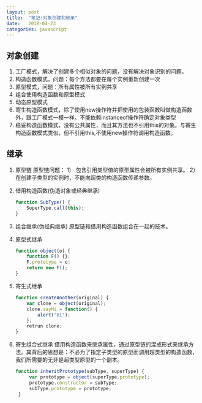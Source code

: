 ```yaml
---
layout: post
title:  "笔记:对象创建和继承"
date:   2018-04-23 
categories: javascript
---
```


## 对象创建
1. 工厂模式，解决了创建多个相似对象的问题，没有解决对象识别的问题。
2. 构造函数模式，问题：每个方法都要在每个实例重新创建一次
3. 原型模式，问题：所有属性被所有实例共享
4. 组合使用构造函数和原型模式
5. 动态原型模式
6. 寄生构造函数模式，除了使用new操作符并把使用的包装函数叫做构造函数外，跟工厂模式一模一样。不能依赖instanceof操作符确定对象类型
7. 稳妥构造函数模式，没有公共属性，而且其方法也不引用this的对象。与寄生构造函数模式类似，但不引用this,不使用new操作符调用构造函数。


## 继承
1.  原型链
 	原型链问题：
 	1） 包含引用类型值的原型属性会被所有实例共享。
	2） 在创建子类型的实例时，不能向超类的构造函数传递参数。

2. 借用构造函数(伪造对象或经典继承)
	```javascript
	function SubType() {
		SuperType.call(this);
	}
	```

3. 组合继承(伪经典继承)
    原型链和借用构造函数组合在一起的技术。

4. 原型式继承
	```javascript
    function object(o) {
		function F() {};
		F.prototype = o;
		return new F();
	}
	```

5. 寄生式继承
	```javascript
	function createAnother(original) {
		var clone = object(original);
		clone.sayHi = function() {
			alert("Hi");
		};
		retrun clone;
	}
	```
6. 寄生组合式继承
  	借用构造函数来继承属性，通过原型链的混成形式来继承方法。其背后的思想是：不必为了指定子类型的原型而调用超类型的构造函数，我们所需要的无非是超类型原型的一个副本。
   ```javascript
   function inheritPrototype(subType, superType) {
		var prototype = object(superType.prototype);
		prototype.constructor = subType;
		subType.prototype = prototype;
	}
   ```